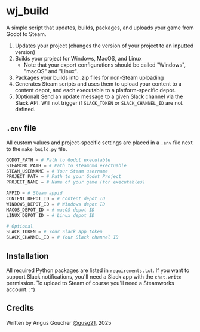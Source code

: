# wj_build

A simple script that updates, builds, packages, and uploads your game from Godot to Steam.

1. Updates your project (changes the version of your project to an inputted version)
2. Builds your project for Windows, MacOS, and Linux
    - Note that your export configurations should be called "Windows", "macOS" and "Linux".
3. Packages your builds into .zip files for non-Steam uploading
4. Generates Steam scripts and uses them to upload your content to a content depot, and each executable to a platform-specific depot.
5. (Optional) Send an update message to a given Slack channel via the Slack API. Will not trigger if `SLACK_TOKEN` or `SLACK_CHANNEL_ID` are not defined.

## `.env` file

All custom values and project-specific settings are placed in a `.env` file next to the `make_build.py` file.

```py
GODOT_PATH = # Path to Godot executable
STEAMCMD_PATH = # Path to steamcmd exectuable
STEAM_USERNAME = # Your Steam username
PROJECT_PATH = # Path to your Godot Project
PROJECT_NAME = # Name of your game (for executables)

APPID = # Steam appid
CONTENT_DEPOT_ID = # Content depot ID
WINDOWS_DEPOT_ID = # Windows depot ID
MACOS_DEPOT_ID = # macOS depot ID
LINUX_DEPOT_ID = # Linux depot ID

# Optional
SLACK_TOKEN = # Your Slack app token
SLACK_CHANNEL_ID = # Your Slack channel ID
```

## Installation

All required Python packages are listed in `requirements.txt`. If you want to support Slack notifications, you'll need a Slack app with the `chat.write` permission. To upload to Steam of course you'll need a Steamworks account. :^)

## Credits

Written by Angus Goucher [@gusg21](https://github.com/gusg21), 2025